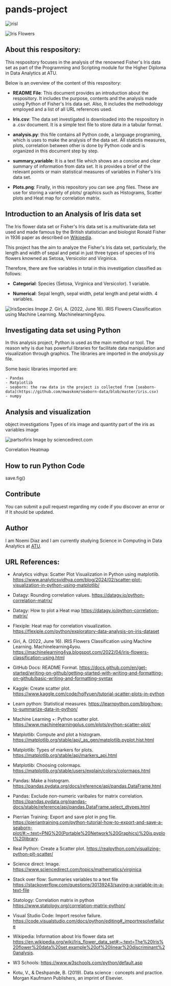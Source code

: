 # pands-project


![irisl](https://encrypted-tbn0.gstatic.com/images?q=tbn:ANd9GcRpTfCeXAg2M1NblVGoTo2gT-wrusoSgufS1AIbfKCFMFlXuO-dA97pX9Z_MSC7otrelK0&usqp=CAU)







![Iris Flowers](https://live.staticflickr.com/387/18749262238_59870d95bd_n.jpg)




## About this respository:

This respository focuses in the analysis of the renowned Fisher's Iris data set as part of the Programming and Scripting module for the Higher Diploma in Data Analytics at ATU.

Below is an overview of the content of this respository:

- **README File**: This document provides an introduction about the respository. It includes the purpose, contents and  the analysis made using Python of Fisher's Iris data set. Also, It includes the methodology employed and a list of all URL references used.

- **Iris.csv**: The data set investigated is downloaded into the respository in a .csv document. It is a simple text file to store data in a tabular format.

- **analysis.py**:  this file contains all Python code, a language programing, which is uses to make the analysis of the data set. All statictis measures, plots, correlation between other is done by Python code and is organized in this document step by step.

- **summary_variable**: It is a text file which shows an a concise and clear summary of information from data set. It is provides a brief of the relevant points or main statistical measures of variables in Fisher's Iris data set.

- **Plots.png**: Finally, in this repository you can see .png files. These are use for storing a variety of plots/ graphics such as Histograms, Scatter plots and Heat map for correlation matrix.

## Introduction to an Analysis of Iris data set

The Iris flower data set or Fisher's Iris data set is a multivariate data set used and made famous by the British statistician and biologist Ronald Fisher in 1936 paper as described on [Wikipedia](https://en.wikipedia.org/wiki/Iris_flower_data_set#:~:text=The%20Iris%20flower%20data%20set,example%20of%20linear%20discriminant%20analysis.).

This project has the aim to analyze the Fisher's Iris data set, particularly, the length and width of sepal and petal in just three types of species of Iris flowers knowned as Setosa, Versicolor and Virginica.

Therefore, there are five variables in total in this investigation classified as follows:

- **Categorial**: Species (Setosa, Virginica and Versicolor). 1 variable.

- **Numerical**: Sepal length, sepal width, petal length and petal width. 4 variables.

![IrisSpecies](https://editor.analyticsvidhya.com/uploads/51518iris%20img1.png)
_Image 2._ Giri, A. (2022, June 16). IRIS Flowers Classification using Machine Learning. Machinelearning4you.


## Investigating data set using Python

In this analysis project, Python is used as the main method or tool. The reason why is due has powerful libraries for facilitate data manipulation and visualization through graphics. The libraries are imported in the _analysis.py_ file.

Some basic libraries imported are:
```
- Pandas 
- Matplotlib
- seaborn: the raw data in the project is collected from [seaborn-data](https://github.com/mwaskom/seaborn-data/blob/master/iris.csv)
- numpy
```

## Analysis and visualization

object investigations
Types of iris image and quantity
part of the iris as variables image

![partsofiris](https://ars.els-cdn.com/content/image/3-s2.0-B9780128147610000034-f03-01-9780128147610.jpg)
Image by sciencedirect.com

Correlation Heatmap


## How to run Python Code

 save.fig() 

## Contribute

You can submit a pull request regarding my code if you discover an error or if It should be updated.


## Author 
I am Noemi Diaz and I am currently studying Science in Computing in Data Analytics at [ATU](https://www.atu.ie/).


## URL References:

- Analytics vidhya: Scatter Plot Visualization in Python using matplotlib.
https://www.analyticsvidhya.com/blog/2024/02/scatter-plot-visualization-in-python-using-matplotlib/

- Datagy: Rounding correlation values.
 https://datagy.io/python-correlation-matrix/

- Datagy: How to plot a Heat map
 https://datagy.io/python-correlation-matrix/

- Flexiple: Heat map for correlation visualization.
https://flexiple.com/python/exploratory-data-analysis-on-iris-dataset

- Giri, A. (2022, June 16). IRIS Flowers Classification using Machine Learning. Machinelearning4you. https://machinelearning4ya.blogspot.com/2022/04/iris-flowers-classification-using.html

- GitHub Docs: README Format.
https://docs.github.com/en/get-started/writing-on-github/getting-started-with-writing-and-formatting-on-github/basic-writing-and-formatting-syntax

- Kaggle: Create scatter plot.
 https://www.kaggle.com/code/holfyuen/tutorial-scatter-plots-in-python

- Learn python: Statistical measures.
https://learnpython.com/blog/how-to-summarize-data-in-python/

- Machine Learning +: Python scatter plot.
https://www.machinelearningplus.com/plots/python-scatter-plot/

- Matplotlib: Compute and plot a histogram.
 https://matplotlib.org/stable/api/_as_gen/matplotlib.pyplot.hist.html

- Matplotlib: Types of markers for plots.
https://matplotlib.org/stable/api/markers_api.html

 - Matplotlib: Choosing colormaps.
 https://matplotlib.org/stable/users/explain/colors/colormaps.html

- Pandas: Make a histogram.
https://pandas.pydata.org/docs/reference/api/pandas.DataFrame.html

- Pandas: Exclude non-numeric varibales for matrix correlation.
 https://pandas.pydata.org/pandas-docs/stable/reference/api/pandas.DataFrame.select_dtypes.html

- Pierrian Training: Export and save plot in png file. 
https://pieriantraining.com/python-tutorial-how-to-export-and-save-a-seaborn-plot/#:~:text=PNG%20(Portable%20Network%20Graphics)%20is,pyplot%20library.

- Real Python: Create a Scatter plot.
https://realpython.com/visualizing-python-plt-scatter/

- Science direct: Image. 
https://www.sciencedirect.com/topics/mathematics/virginica

- Stack over flow: Summaries variables to a text file
https://stackoverflow.com/questions/30139243/saving-a-variable-in-a-text-file

- Statology: Correlation matrix in python
https://www.statology.org/correlation-matrix-python/

- Visual Studio Code: Import resolve failure.
https://code.visualstudio.com/docs/python/editing#_importresolvefailure

- Wikipedia: Information about Iris flower data set
https://en.wikipedia.org/wiki/Iris_flower_data_set#:~:text=The%20Iris%20flower%20data%20set,example%20of%20linear%20discriminant%20analysis.
- W3 Schools: https://www.w3schools.com/python/default.asp


- Kotu, V., & Deshpande, B. (2019). Data science : concepts and practice. Morgan Kaufmann Publishers, an imprint of Elsevier.

